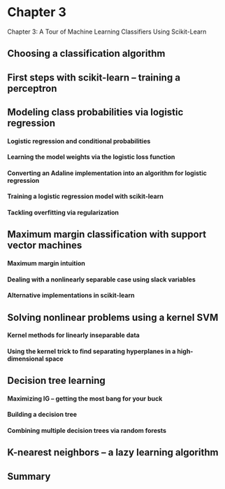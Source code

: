 # Chapter 3
Chapter 3: A Tour of Machine Learning Classifiers Using Scikit-Learn


## Choosing a classification algorithm  
## First steps with scikit-learn – training a perceptron  
## Modeling class probabilities via logistic regression  
#### Logistic regression and conditional probabilities  
#### Learning the model weights via the logistic loss function  
#### Converting an Adaline implementation into an algorithm for logistic regression  
#### Training a logistic regression model with scikit-learn  
#### Tackling overfitting via regularization  
## Maximum margin classification with support vector machines  
#### Maximum margin intuition  
#### Dealing with a nonlinearly separable case using slack variables  
#### Alternative implementations in scikit-learn  
## Solving nonlinear problems using a kernel SVM  
#### Kernel methods for linearly inseparable data  
#### Using the kernel trick to find separating hyperplanes in a high-dimensional space  
## Decision tree learning  
#### Maximizing IG – getting the most bang for your buck  
#### Building a decision tree  
#### Combining multiple decision trees via random forests  
## K-nearest neighbors – a lazy learning algorithm  
## Summary 
 
